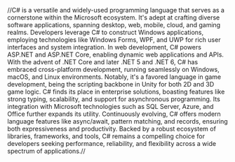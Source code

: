 //C# is a versatile and widely-used programming language that serves as a cornerstone within the Microsoft ecosystem. It's adept at crafting diverse software applications, spanning desktop, web, mobile, cloud, and gaming realms. Developers leverage C# to construct Windows applications, employing technologies like Windows Forms, WPF, and UWP for rich user interfaces and system integration. In web development, C# powers ASP.NET and ASP.NET Core, enabling dynamic web applications and APIs. With the advent of .NET Core and later .NET 5 and .NET 6, C# has embraced cross-platform development, running seamlessly on Windows, macOS, and Linux environments. Notably, it's a favored language in game development, being the scripting backbone in Unity for both 2D and 3D game logic. C# finds its place in enterprise solutions, boasting features like strong typing, scalability, and support for asynchronous programming. Its integration with Microsoft technologies such as SQL Server, Azure, and Office further expands its utility. Continuously evolving, C# offers modern language features like async/await, pattern matching, and records, ensuring both expressiveness and productivity. Backed by a robust ecosystem of libraries, frameworks, and tools, C# remains a compelling choice for developers seeking performance, reliability, and flexibility across a wide spectrum of applications.//
